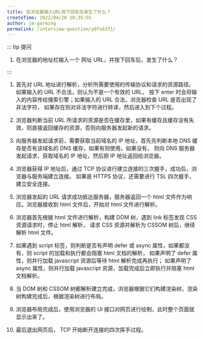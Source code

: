 ```yaml
---
title: 在浏览器输入URL按下回车后发生了什么？
createTime: 2022/04/20 10:35:55
author: jm-garming
permalink: /interview-question/y0fs63f1/
---
```


::: tip 提问

1. 在浏览器的地址栏输入一个 网址 URL，并按下回车后，发生了什么？

:::

1. 首先对 URL 地址进行解析，分析所需要使用的传输协议和请求的资源路径。如果输入的 URL 不合法，则认为不是一个有效的 URL，
   按下 enter 时会将输入的内容传给搜索引擎；如果输入的 URL 合法，浏览器检查 URL 是否出现了非法字符，
   如果存在则对非法字符进行转译，然后进入到下个过程。

1. 浏览器判断当前 URL 所请求的资源是否在缓存里，如果有缓存且缓存没有失效，则直接返回缓存的资源，否则向服务器发起新的请求。

1. 向服务器发起请求前，需要获取当前域名的 IP 地址，首先先判断本地 DNS 缓存是否有该域名的 DNS 缓存，如果有则使用，如果没有，
   则向 DNS 服务器发起请求，获取域名的 IP 地址，然后把 IP 地址返回给浏览器。

1. 浏览器获得 IP 地址后，通过 TCP 协议进行建立连接的三次握手，成功后，浏览器与服务端建立连接。
   如果是 HTTPS 协议，还需要进行 TSL 四次握手，建立安全连接。

1. 浏览器发起的 URL 请求成功抵达服务器，服务器返回一个 html 文件作为响应。浏览器接收到 html 文件后，开始对 html 文件进行解析。

1. 浏览器首先根据 html 文件进行解析，构建 DOM 树，遇到 link 标签发现 CSS 资源请求时，停止 html 解析，
   请求 CSS 资源并解析为 CSSOM 树后，继续解析 html 文件。

1. 如果遇到 script 标签，则判断是否有声明 defer 或 async 属性，如果都没有，则 script 的加载和执行都会阻塞 html 文档的解析，
   如果声明了 defer 属性，则并行加载 javascript 资源后等待 html 解析完成再执行；
   如果声明了 async 属性，则并行加载 javascript 资源，加载完成后立即执行并阻塞 html 文档解析。

1. 当 DOM 树和 CSSOM 树都解析建立完成，浏览器根据它们构建渲染树，渲染树构建完成后，根据渲染树进行布局。

1. 浏览器布局完成后，使用浏览器的 UI 接口对网页进行绘制，此时整个页面就显示出来了。

1. 最后退出网页后， TCP 开始断开连接的四次挥手过程。
